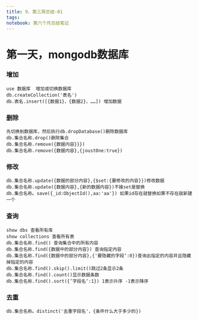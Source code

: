 ```yaml
---
title: 9、第三周总结-01
tags: 
notebook: 第六个月总结笔记
---
```



# 第一天，mongodb数据库


### 增加
    use 数据库  增加或切换数据库
    db.createCollection('表名')
    db.表名.insert([{数据1}，{数据2}，……]) 增加数据


### 删除
    先切换到数据库，然后执行db.dropDatabase()删除数据库
    db.集合名称.drop()删除集合
    db.集合名称.remove({数据内容}}})
    db.集合名称.remove({数据内容},{joustOne:true})



### 修改
    db.集合名称.update({数据的部分内容},{$set:{要修改的内容}})修改数据
    db.集合名称.update({数据内容},{新的数据内容})不接set是替换
    db.集合名称。save({_id:ObjectId(),aa:'aa'}) 如果id存在就替换如果不存在就新建一个



### 查询
    show dbs 查看所有库
    show collections 查看所有表
    db.集合名称.find() 查询集合中的所有内容
    db.集合名称.find({数据中的部分内容}) 查询指定内容
    db.集合名称.find({数据中的部分内容},{'要隐藏的字段‘:0})查询出指定的内容并且隐藏掉指定的内容
    db.集合名称.find().skip().limit()跳过2条显示2条
    db.集合名称.find().count()显示数据条数
    db.集合名称.find().sort({’字段名‘:1}) 1表示升序 -1表示降序

    
### 去重
    db.集合名称。distinct('去重字段名'，{条件什么大于多少的})
    